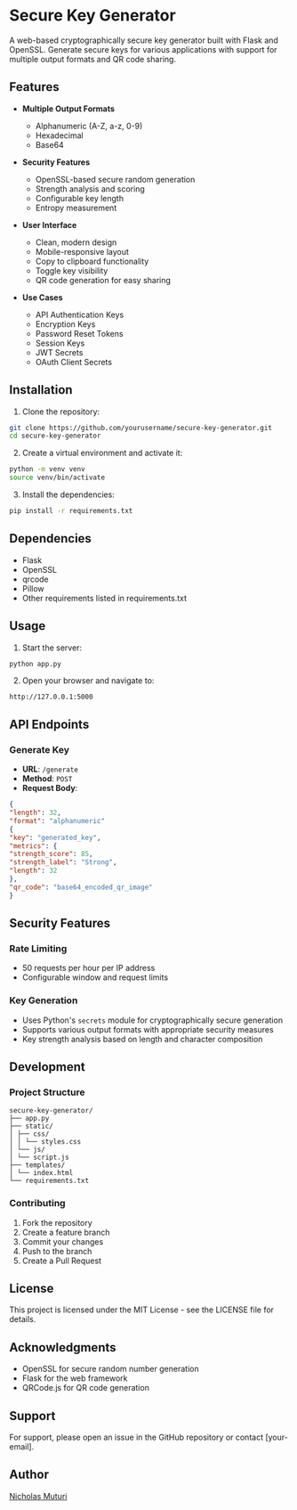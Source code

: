 # Secure Key Generator

A web-based cryptographically secure key generator built with Flask and OpenSSL. Generate secure keys for various applications with support for multiple output formats and QR code sharing.

## Features

- **Multiple Output Formats**
  - Alphanumeric (A-Z, a-z, 0-9)
  - Hexadecimal
  - Base64

- **Security Features**
  - OpenSSL-based secure random generation
  - Strength analysis and scoring
  - Configurable key length
  - Entropy measurement

- **User Interface**
  - Clean, modern design
  - Mobile-responsive layout
  - Copy to clipboard functionality
  - Toggle key visibility
  - QR code generation for easy sharing

- **Use Cases**
  - API Authentication Keys
  - Encryption Keys
  - Password Reset Tokens
  - Session Keys
  - JWT Secrets
  - OAuth Client Secrets

## Installation

1. Clone the repository: 
```bash
git clone https://github.com/yourusername/secure-key-generator.git
cd secure-key-generator
```

2. Create a virtual environment and activate it:
```bash
python -m venv venv
source venv/bin/activate
```

3. Install the dependencies:
```bash
pip install -r requirements.txt
```
## Dependencies

- Flask
- OpenSSL
- qrcode
- Pillow
- Other requirements listed in requirements.txt

## Usage
  1. Start the server:
```bash
python app.py
```
2. Open your browser and navigate to:
```
http://127.0.0.1:5000
```
## API Endpoints

### Generate Key
- **URL**: `/generate`
- **Method**: `POST`
- **Request Body**:

```json
{
"length": 32,
"format": "alphanumeric"
{
"key": "generated_key",
"metrics": {
"strength_score": 85,
"strength_label": "Strong",
"length": 32
},
"qr_code": "base64_encoded_qr_image"
}
```

## Security Features

### Rate Limiting
- 50 requests per hour per IP address
- Configurable window and request limits

### Key Generation
- Uses Python's `secrets` module for cryptographically secure generation
- Supports various output formats with appropriate security measures
- Key strength analysis based on length and character composition

## Development

### Project Structure
```
secure-key-generator/
├── app.py
├── static/
│ ├── css/
│ │ └── styles.css
│ └── js/
│ └── script.js
├── templates/
│ └── index.html
└── requirements.txt
```

### Contributing
1. Fork the repository
2. Create a feature branch
3. Commit your changes
4. Push to the branch
5. Create a Pull Request

## License

This project is licensed under the MIT License - see the LICENSE file for details.

## Acknowledgments

- OpenSSL for secure random number generation
- Flask for the web framework
- QRCode.js for QR code generation

## Support

For support, please open an issue in the GitHub repository or contact [your-email].

## Author

[Nicholas Muturi](https://github.com/Nickstech707)

